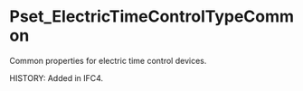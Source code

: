 # Pset_ElectricTimeControlTypeCommon

Common properties for electric time control devices.
<!-- end of short definition -->

 HISTORY: Added in IFC4.
